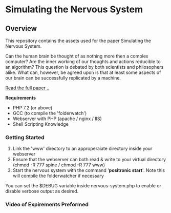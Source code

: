 # Simulating the Nervous System
## Overview

This repository contains the assets used for the paper Simulating the Nervous System.

Can the human brain be thought of as nothing more then a complex computer?  Are the inner working of our thoughts and actions reducible to an algorithm?  This question is debated by both scientists and philosophers alike.  What can, however, be agreed upon is that at least some aspects of our brain can be successfully replicated by a machine.

[Read the full paper ..](https://www.academia.edu/128342488/Simulating_the_Nervous_System)

**Requirements**
- PHP 7.2 (or above)
- GCC (to compile the 'folderwatch')
- Webserver with PHP (apache / nginx / IIS)
- Shell Scripting Knowledge

### Getting Started

1) Link the 'www' directory to an approperaiate directory inside your webserver
2) Ensure that the webserver can both read & write to your virtual directory (chmod -R 777 spine / chmod -R 777 www)
3) Start the nervous system with the command '**positronic start**'. Note this will compile the folderwatcher if necessary

You can set the $DEBUG variable inside nervous-system.php to enable or disable verbose output as desired.

### Video of Expirements Preformed
